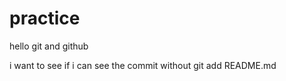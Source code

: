 # practice

hello git and github

i want to see if i can see the commit without git add README.md


